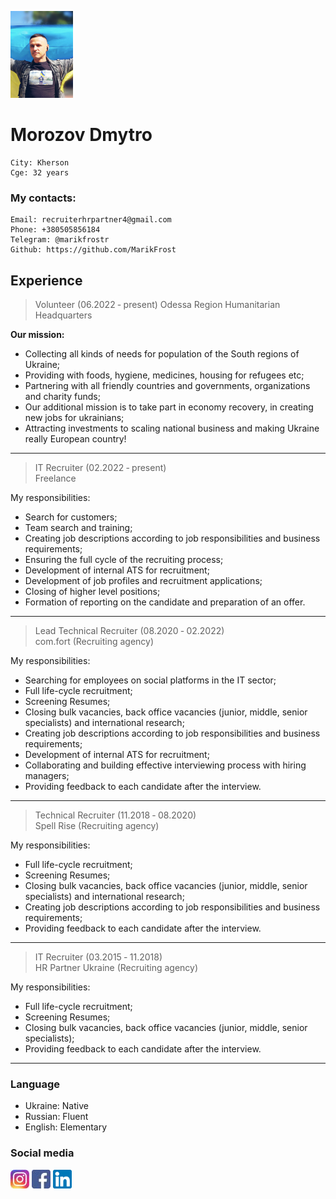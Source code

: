 ![Photo](img/photo.png)

# Morozov Dmytro

    City: Kherson
    Cge: 32 years

### My contacts:

    Email: recruiterhrpartner4@gmail.com
    Phone: +380505856184
    Telegram: @marikfrostr
    Github: https://github.com/MarikFrost

## Experience

> Volunteer (06.2022 ‐ present)
> Odessa Region Humanitarian Headquarters

**Our mission:**

- Collecting all kinds of needs for population of the South regions of Ukraine;
- Providing with foods, hygiene, medicines, housing for refugees etc;
- Partnering with all friendly countries and governments, organizations and charity funds;
- Our additional mission is to take part in economy recovery, in creating new jobs for ukrainians;
- Attracting investments to scaling national business and making Ukraine really European country!

---

> IT Recruiter (02.2022 ‐ present)  
> Freelance

My responsibilities:

- Search for customers;
- Team search and training;
- Creating job descriptions according to job responsibilities and business
  requirements;
- Ensuring the full cycle of the recruiting process;
- Development of internal ATS for recruitment;
- Development of job profiles and recruitment applications;
- Closing of higher level positions;
- Formation of reporting on the candidate and preparation of an offer.

---

> Lead Technical Recruiter (08.2020 ‐ 02.2022)  
> com.fort (Recruiting agency)

My responsibilities:

- Searching for employees on social platforms in the IT sector;
- Full life-cycle recruitment;
- Screening Resumes;
- Closing bulk vacancies, back office vacancies (junior, middle, senior specialists) and
  international research;
- Creating job descriptions according to job responsibilities and business
  requirements;
- Development of internal ATS for recruitment;
- Collaborating and building effective interviewing process with hiring managers;
- Providing feedback to each candidate after the interview.

---

> Technical Recruiter (11.2018 ‐ 08.2020)  
> Spell Rise (Recruiting agency)

My responsibilities:

- Full life-cycle recruitment;
- Screening Resumes;
- Closing bulk vacancies, back office vacancies (junior, middle, senior specialists) and
  international research;
- Creating job descriptions according to job responsibilities and business
  requirements;
- Providing feedback to each candidate after the interview.

---

> IT Recruiter (03.2015 ‐ 11.2018)  
> HR Partner Ukraine (Recruiting agency)

My responsibilities:

- Full life-cycle recruitment;
- Screening Resumes;
- Closing bulk vacancies, back office vacancies (junior, middle, senior specialists);
- Providing feedback to each candidate after the interview.

---

### Language

- Ukraine: Native
- Russian: Fluent
- English: Elementary

### Social media

[![Instagram](img/icon_instagram.jpeg)](https://www.instagram.com/marikfrostr/) [![Facebook](img/icon_facebook.jpg)](https://www.facebook.com/marikfrostr/) [![Linkedin](img/icon_linkedin.png)](https://www.linkedin.com/in/morozov-dmytro-4b039b225/)
